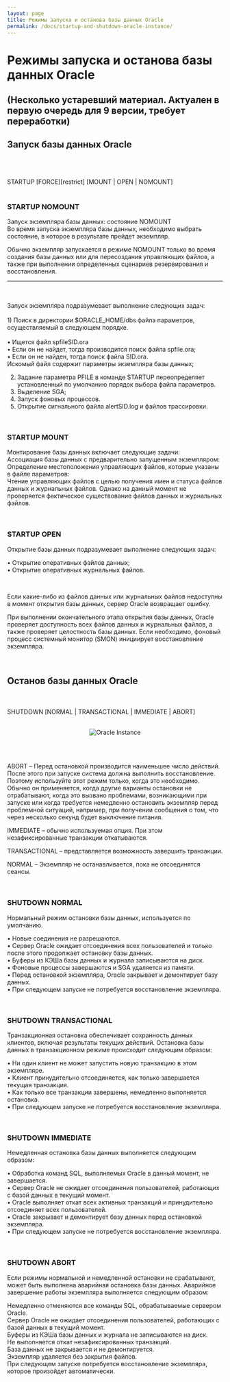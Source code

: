 ```yaml
---
layout: page
title: Режимы запуска и останова базы данных Oracle
permalink: /docs/startup-and-shutdown-oracle-instance/
---
```


# Режимы запуска и останова базы данных Oracle

## (Несколько устаревший материал. Актуален в первую очередь для 9 версии, требует переработки)

<h2>Запуск базы данных Oracle</h2>

<br/><br/>

STARTUP [FORCE][restrict] [MOUNT | OPEN | NOMOUNT]
<br/><br/>

<h3>STARTUP NOMOUNT</h3>

Запуск экземпляра базы данных: состояние NOMOUNT<br/>
Во время запуска экземпляра базы данных, необходимо выбрать состояние, в которое в результате прейдет экземпляр.<br/>

Обычно экземпляр запускается в режиме NOMOUNT только во время создания базы данных или для пересоздания управляющих файлов, а также при выполнении определенных сценариев резервирования и восстановления.

---

<br/>
<br/>
Запуск экземпляра подразумевает выполнение следующих задач:
<br/><br/>
1) Поиск в директории $ORACLE_HOME/dbs файла параметров, осуществляемый в следующем порядке.
<br/><br/>
• Ищется файл spfileSID.ora<br/>
• Если он не найдет, тогда производится поиск файла spfile.ora;<br/>
• Если он не найден, тогда поиск файла SID.ora.<br/>
Искомый файл содержит параметры экземпляра базы данных;
<br/>

2. Задание параметра PFILE в команде STARTUP переопределяет установленный по умолчанию порядок выбора файла параметров.<br/>
3. Выделение SGA;<br/>
4. Запуск фоновых процессов.<br/>
5. Открытие сигнального файла alertSID.log и файлов трассировки. <br/>

<br/>

<h3>STARTUP MOUNT</h3>

Монтирование базы данных включает следующие задачи:<br/>
Ассоциация базы данных с предварительно запущенным экземпляром:<br/>
Определение местоположения управляющих файлов, которые указаны в файле параметров:<br/>
Чтение управляющих файлов с целью получения имен и статуса файлов данных и журнальных файлов. Однако на данный момент не проверяется фактическое существование файлов данных и журнальных файлов.

<br/>

<h3>STARTUP OPEN</h3>

Открытие базы данных подразумевает выполнение следующих задач:

• Открытие оперативных файлов данных;<br/>
• Открытие оперативных журнальных файлов.<br/>

<br/>

Если какие-либо из файлов данных или журнальных файлов недоступны в момент открытия базы данных, сервер Oracle возвращает ошибку.

При выполнении окончательного этапа открытия базы данных, Oracle проверяет доступность всех файлов данных и журнальных файлов, а также проверяет целостность базы данных. Если необходимо, фоновый процесс системный монитор (SMON) инициирует восстановление экземпляра.

<br/>

<h2>Останов базы данных Oracle</h2>

<br/><br/>
SHUTDOWN [NORMAL | TRANSACTIONAL | IMMEDIATE | ABORT]
<br/><br/>

<div align="center">

<img src="https://img.oracledba.net/architecture/shutdown.jpg" border="0" alt="Oracle Instance"><br/>

</div>

<br/><br/>

ABORT – Перед остановкой производится наименьшее число действий. После этого при запуске система должна выполнить восстановление. Поэтому используйте этот режим только, когда это необходимо. Обычно он применяется, когда другие варианты остановки не отрабатывают, когда это вызвано проблемами, возникающими при запуске или когда требуется немедленно остановить экземпляр перед проблемной ситуаций, например, при получении сообщения о том, что через несколько секунд будет выключение питания.<br/>

IMMEDIATE – обычно используемая опция. При этом незафиксированные транзакции откатываются.<br/>

TRANSACTIONAL – представляется возможность завершить транзакции.<br/>

NORMAL – Экземпляр не останавливается, пока не отсоединятся сеансы. <br/>

<br/>
<h3>SHUTDOWN NORMAL</h3>

Нормальный режим остановки базы данных, используется по умолчанию.

• Новые соединения не разрешаются.<br/>
• Сервер Oracle ожидает отсоединения всех пользователей и только после этого продолжает остановку базы данных.<br/>
• Буферы из КЭШа базы данных и журнала записываются на диск.<br/>
• Фоновые процессы завершаются и SGA удаляется из памяти.<br/>
• Перед остановкой экземпляра, Oracle закрывает и демонтирует базу данных.<br/>
• При следующем запуске не потребуется восстановление экземпляра. <br/>

<br/>

<h3>SHUTDOWN TRANSACTIONAL</h3>

Транзакционная остановка обеспечивает сохранность данных клиентов, включая результаты текущих действий. Остановка базы данных в транзакционном режиме происходит следующим образом:

• Ни один клиент не может запустить новую транзакцию в этом экземпляре.<br/>
• Клиент принудительно отсоединяется, как только завершается текущая транзакция.<br/>
• Как только все транзакции завершены, немедленно выполняется остановка.<br/>
• При следующем запуске не потребуется восстановление экземпляра. <br/>

<br/>

<h3>SHUTDOWN IMMEDIATE</h3>

Немедленная остановка базы данных выполняется следующим образом:

• Обработка команд SQL, выполняемых Oracle в данный момент, не завершается.<br/>
• Сервер Oracle не ожидает отсоединения пользователей, работающих с базой данных в текущий момент.<br/>
• Oracle выполняет откат всех активных транзакций и принудительно отсоединяет всех пользователей.<br/>
• Oracle закрывает и демонтирует базу данных перед остановкой экземпляра.<br/>
• При следующем запуске не потребуется восстановление экземпляра. <br/>

<br/>

### SHUTDOWN ABORT

Если режимы нормальной и немедленной остановки не срабатывают, может быть выполнена аварийная остановка базы данных. Аварийное завершение работы экземпляра выполняется следующим образом:

Немедленно отменяются все команды SQL, обрабатываемые сервером Oracle.<br/>
Сервер Oracle не ожидает отсоединения пользователей, работающих с базой данных в текущий момент.<br/>
Буферы из КЭШа базы данных и журнала не записываются на диск.<br/>
Не выполняется откат незафиксированных транзакций.<br/>
База данных не закрывается и не демонтируется.<br/>
Экземпляр удаляется без закрытия файлов.<br/>
При следующем запуске потребуется восстановление экземпляра, которое произойдет автоматически. <br/>
